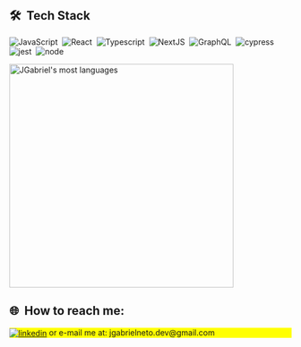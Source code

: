 ## 🛠 &nbsp;Tech Stack

![JavaScript](https://img.shields.io/badge/-JavaScript-05122A?style=flat&logo=javascript)&nbsp;
![React](https://img.shields.io/badge/-React-05122A?style=flat&logo=react)&nbsp; 
![Typescript](https://img.shields.io/badge/-Typescript-05122A?style=flat&logo=typescript)&nbsp; 
![NextJS](https://img.shields.io/badge/-Next-05122A?style=flat&logo=next.js)&nbsp; 
![GraphQL](https://img.shields.io/badge/-GraphQL-05122A?style=flat&logo=graphql)&nbsp;
![cypress](https://img.shields.io/badge/-Cypress-05122A?style=flat&logo=cypress)&nbsp;
![jest](https://img.shields.io/badge/-Jest-05122A?style=flat&logo=jest)&nbsp;
![node](https://img.shields.io/badge/-Node-05122A?style=flat&logo=nodedotjs)&nbsp;

<img width="400px" src="https://github-readme-stats.vercel.app/api/top-langs/?username=JGabrielNeto&layout=compact&theme=vision-friendly-dark" alt="JGabriel's most languages"/>

## 🌐 &nbsp;How to reach me:

<p align="left" style="background:yellow">
<a href="https://www.linkedin.com/in/jgabrieldev/" target="_blank">
  <img align="center" src="https://img.shields.io/badge/-JGabrielNeto-05122A?style=flat&logo=linkedin" alt="linkedin"/></a>
  or e-mail me at: jgabrielneto.dev@gmail.com
</p>



<!--
Here are some ideas to get you started:

- 🔭 I’m currently working on ...
- 🌱 I’m currently learning ...
- 👯 I’m looking to collaborate on ...
- 🤔 I’m looking for help with ...
- 💬 Ask me about ...
- 📫 How to reach me: ...
- 😄 Pronouns: ...
- ⚡ Fun fact: ...
![Git](https://img.shields.io/badge/-Git-05122A?style=flat&logo=git)&nbsp;
<!-- ![React](https://img.shields.io/badge/-React-05122A?style=flat&logo=react)&nbsp; -->
<!-- ![Node.js](https://img.shields.io/badge/-Node.js-05122A?style=flat&logo=node.js)&nbsp; -->
